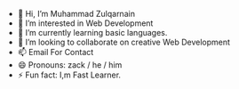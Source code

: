 - 👋 Hi, I’m Muhammad Zulqarnain
- 👀 I’m interested in Web Development
- 🌱 I’m currently learning basic languages.
- 💞️ I’m looking to collaborate on creative Web Development
- 📫 Email For Contact
- 😄 Pronouns: zack / he / him
- ⚡ Fun fact: I,m Fast Learner.

<!---
zulqarnain-07/zulqarnain-07 is a ✨ special ✨ repository because its `README.md` (this file) appears on your GitHub profile.
You can click the Preview link to take a look at your changes.
--->
